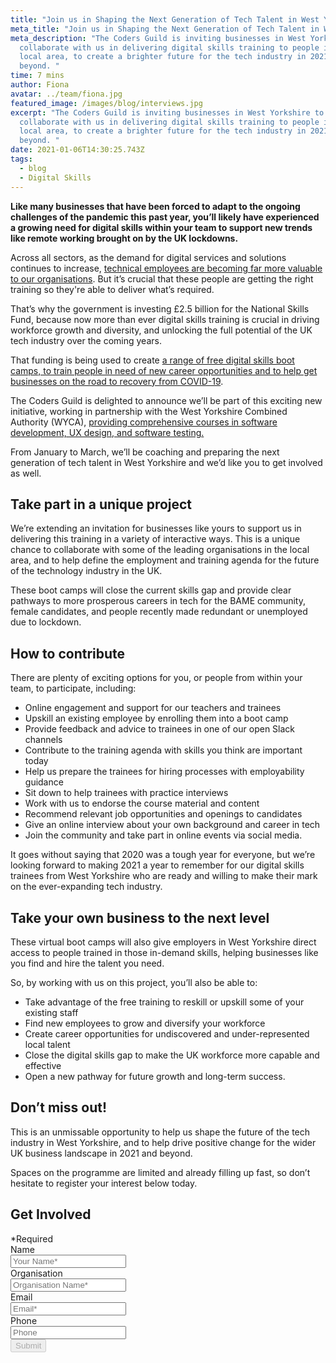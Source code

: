 ```yaml
---
title: "Join us in Shaping the Next Generation of Tech Talent in West Yorkshire "
meta_title: "Join us in Shaping the Next Generation of Tech Talent in West Yorkshire "
meta_description: "The Coders Guild is inviting businesses in West Yorkshire to
  collaborate with us in delivering digital skills training to people in the
  local area, to create a brighter future for the tech industry in 2021 and
  beyond. "
time: 7 mins
author: Fiona
avatar: ../team/fiona.jpg
featured_image: /images/blog/interviews.jpg
excerpt: "The Coders Guild is inviting businesses in West Yorkshire to
  collaborate with us in delivering digital skills training to people in the
  local area, to create a brighter future for the tech industry in 2021 and
  beyond. "
date: 2021-01-06T14:30:25.743Z
tags:
  - blog
  - Digital Skills
---
```

**Like many businesses that have been forced to adapt to the ongoing challenges of the pandemic this past year, you’ll likely have experienced a growing need for digital skills within your team to support new trends like remote working brought on by the UK lockdowns.**

Across all sectors, as the demand for digital services and solutions continues to increase, [technical employees are becoming far more valuable to our organisations](https://thecodersguild.org.uk/blog/hiring-developer-apprentice-sme-thrive-2021/). But it’s crucial that these people are getting the right training so they're able to deliver what’s required. 

That’s why the government is investing £2.5 billion for the National Skills Fund, because now more than ever digital skills training is crucial in driving workforce growth and diversity, and unlocking the full potential of the UK tech industry over the coming years. 

That funding is being used to create [a range of free digital skills boot camps, to train people in need of new career opportunities and to help get businesses on the road to recovery from COVID-19](https://www.skillsbootcamps.com/).

The Coders Guild is delighted to announce we’ll be part of this exciting new initiative, working in partnership with the West Yorkshire Combined Authority (WYCA), [providing comprehensive courses in software development, UX design, and software testing.](https://thecodersguild.org.uk/blog/free-tech-boot-camps-for-west-yorkshire/) 

From January to March, we’ll be coaching and preparing the next generation of tech talent in West Yorkshire and we’d like you to get involved as well. 

## Take part in a unique project

We’re extending an invitation for businesses like yours to support us in delivering this training in a variety of interactive ways. This is a unique chance to collaborate with some of the leading organisations in the local area, and to help define the employment and training agenda for the future of the technology industry in the UK. 

These boot camps will close the current skills gap and provide clear pathways to more prosperous careers in tech for the BAME community, female candidates, and people recently made redundant or unemployed due to lockdown. 

## How to contribute 

There are plenty of exciting options for you, or people from within your team, to participate, including:

* Online engagement and support for our teachers and trainees
* Upskill an existing employee by enrolling them into a boot camp 
* Provide feedback and advice to trainees in one of our open Slack channels
* Contribute to the training agenda with skills you think are important today
* Help us prepare the trainees for hiring processes with employability guidance
* Sit down to help trainees with practice interviews 
* Work with us to endorse the course material and content
* Recommend relevant job opportunities and openings to candidates
* Give an online interview about your own background and career in tech
* Join the community and take part in online events via social media. 

It goes without saying that 2020 was a tough year for everyone, but we’re looking forward to making 2021 a year to remember for our digital skills trainees from West Yorkshire who are ready and willing to make their mark on the ever-expanding tech industry.

## Take your own business to the next level 

These virtual boot camps will also give employers in West Yorkshire direct access to people trained in those in-demand skills, helping businesses like you find and hire the talent you need.

So, by working with us on this project, you’ll also be able to:

* Take advantage of the free training to reskill or upskill some of your existing staff 
* Find new employees to grow and diversify your workforce 
* Create career opportunities for undiscovered and under-represented local talent
* Close the digital skills gap to make the UK workforce more capable and effective
* Open a new pathway for future growth and long-term success.

## Don’t miss out!

This is an unmissable opportunity to help us shape the future of the tech industry in West Yorkshire, and to help drive positive change for the wider UK business landscape in 2021 and beyond.

Spaces on the programme are limited and already filling up fast, so don’t hesitate to register your interest below today.

<div class="overflow-hidden md:max-w-xs md:mx-auto">
  <div>
    <h2 class="leading-3xl text-2xl">Get Involved</h2>
  </div>
  <form  method="POST" action="https://formspree.io/f/mzbkjqly" id="contact-form" class="relative">
    <div class="required-pop-up absolute text-red-100 w-full text-xs leading-xs text-right mb-2 hidden">*Required</div>
    <div>
      <div class="mb-4">
        <label for="full_name" class="sr-only">Name</label>
        <div class="relative">
          <input id="name" name="name" type="text" class="form-input-field rounded block w-full py-2 px-3 border-1 placeholder-black required" placeholder="Your Name*" maxlength="50" data-regex="^\\\\[a-zA-Z ]+$" data-valid="false" required/>
          <span class="form-error text-xs leading-xs text-red-100" data-message="Only alphabetical values are allowed" aria-hidden="true" role="alert"></span>
        </div>
      </div>
      <div class="mb-4">
        <label for="org" >Organisation</label>
        <div class="relative">
          <input id="org" name="org" type="text" class="form-input-field rounded block w-full py-2 px-3 border-1 placeholder-black required" placeholder="Organisation Name*" maxlength="80" />
        </div>
      </div>
      <div class="mb-4">
        <label for="email" class="sr-only">Email</label>
        <div class="relative">
          <input name="_replyto" id="email" type="email" class="form-input-field rounded block w-full py-2 px-3 border-1 placeholder-black required" placeholder="Email*" maxlength="50" data-regex="\S+@\S+\.\S+" data-valid="false" required />
          <span class="form-error text-xs leading-xs text-red-100" data-message="Please check if provided email is correct" aria-hidden="true" role="alert"></span>
        </div>
      </div>
      <div class="mb-4">
        <label for="phone" class="sr-only">Phone</label>
        <div class="relative">
          <input id="phone" class="form-input-field rounded block w-full py-2 px-3 border-1 placeholder-black" maxlength="14" placeholder="Phone" data-valid="false" data-regex="^\\\\[+0-9]+$"/>
          <span class="form-error text-xs leading-xs text-red-100" data-message="Only numeric values are allowed" aria-hidden="true" role="alert"></span>
        </div>
      </div>
    <div>
      <button type="submit" id="submit" class="contact-btn rounded font-heading font-bold w-full block py-2 px-6 border border-transparent text-white bg-blue-200 hover:bg-blue-100 focus:bg-blue-100 active:bg-blue-100 transition duration-150 ease-in-out" disabled>
        Submit
      </button>
    </div>
  </form>
</div>